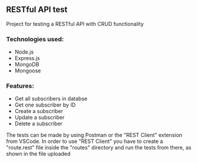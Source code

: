 ## RESTful API test

Project for testing a RESTful API with CRUD functionality

### Technologies used:
* Node.js
* Express.js
* MongoDB
* Mongoose

### Features:
* Get all subscribers in databse
* Get one subscriber by ID
* Create a subscriber
* Update a subscriber
* Delete a subscriber

The tests can be made by using Postman or the "REST Client" extension from VSCode. In order to use "REST Client" you have to create a "route.rest" file inside the "routes" directory and run the tests from there, as shown in the file uploaded
